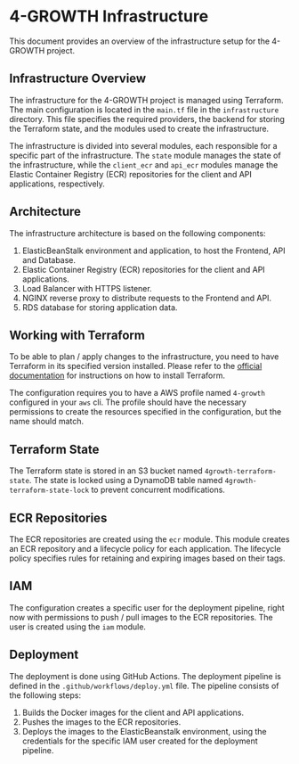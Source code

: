 # 4-GROWTH Infrastructure

This document provides an overview of the infrastructure setup for the 4-GROWTH project.

## Infrastructure Overview

The infrastructure for the 4-GROWTH project is managed using Terraform. The main configuration is located in the `main.tf` file in the `infrastructure` directory. This file specifies the required providers, the backend for storing the Terraform state, and the modules used to create the infrastructure.

The infrastructure is divided into several modules, each responsible for a specific part of the infrastructure. The `state` module manages the state of the infrastructure, while the `client_ecr` and `api_ecr` modules manage the Elastic Container Registry (ECR) repositories for the client and API applications, respectively.

## Architecture

The infrastructure architecture is based on the following components:

1. ElasticBeanStalk environment and application, to host the Frontend, API and Database.
2. Elastic Container Registry (ECR) repositories for the client and API applications.
3. Load Balancer with HTTPS listener.
4. NGINX reverse proxy to distribute requests to the Frontend and API.
5. RDS database for storing application data.


## Working with Terraform

To be able to plan / apply changes to the infrastructure, you need to have Terraform in its specified version installed. Please refer to the [official documentation](https://learn.hashicorp.com/tutorials/terraform/install-cli) for instructions on how to install Terraform.

The configuration requires you to have a AWS profile named `4-growth` configured in your `aws` cli. The profile should have the necessary permissions to create the resources specified in the configuration, but the name should match.


## Terraform State

The Terraform state is stored in an S3 bucket named `4growth-terraform-state`. The state is locked using a DynamoDB table named `4growth-terraform-state-lock` to prevent concurrent modifications.

## ECR Repositories

The ECR repositories are created using the `ecr` module. This module creates an ECR repository and a lifecycle policy for each application. The lifecycle policy specifies rules for retaining and expiring images based on their tags.

## IAM

The configuration creates a specific user for the deployment pipeline, right now with permissions to push / pull images to the ECR repositories. The user is created using the `iam` module.

## Deployment

The deployment is done using GitHub Actions. The deployment pipeline is defined in the `.github/workflows/deploy.yml` file. The pipeline consists of the following steps:

1. Builds the Docker images for the client and API applications.
2. Pushes the images to the ECR repositories.
3. Deploys the images to the ElasticBeanstalk environment, using the credentials for the specific IAM user created for the deployment pipeline.

